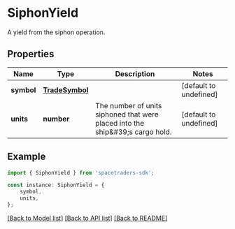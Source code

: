 # SiphonYield

A yield from the siphon operation.

## Properties

Name | Type | Description | Notes
------------ | ------------- | ------------- | -------------
**symbol** | [**TradeSymbol**](TradeSymbol.md) |  | [default to undefined]
**units** | **number** | The number of units siphoned that were placed into the ship\&#39;s cargo hold. | [default to undefined]

## Example

```typescript
import { SiphonYield } from 'spacetraders-sdk';

const instance: SiphonYield = {
    symbol,
    units,
};
```

[[Back to Model list]](../README.md#documentation-for-models) [[Back to API list]](../README.md#documentation-for-api-endpoints) [[Back to README]](../README.md)
